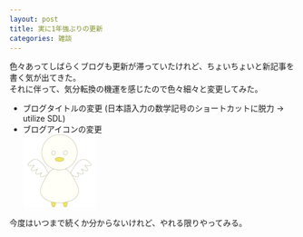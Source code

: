 ```yaml
---
layout: post
title: 実に1年強ぶりの更新
categories: 雑談
---
```


 色々あってしばらくブログも更新が滞っていたけれど、ちょいちょいと新記事を書く気が出てきた。  
 それに伴って、気分転換の機運を感じたので色々細々と変更してみた。  

- ブログタイトルの変更 (日本語入力の数学記号のショートカットに脱力 → utilize SDL)  
- ブログアイコンの変更  
 [![珍獣に見えてもおかしくないのだろうなあ](/images/duck.png "ファイル名でバレてるけど")](/)  

 今度はいつまで続くか分からないけれど、やれる限りやってみる。  
